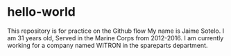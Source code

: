 # hello-world
This repository is for practice on the Github flow
My name is Jaime Sotelo. I am 31 years old, Served in the Marine Corps from 2012-2016. I am currently working for a company named WITRON in the spareparts department. 
